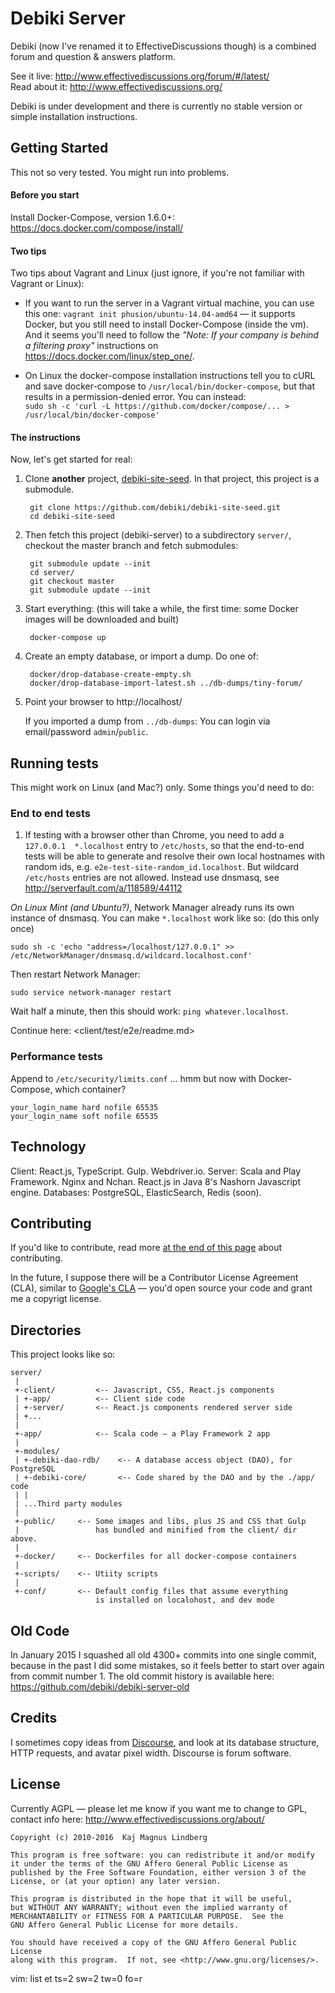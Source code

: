 Debiki Server
=============================

Debiki (now I've renamed it to EffectiveDiscussions though) is a
combined forum and question & answers platform.

See it live: http://www.effectivediscussions.org/forum/#/latest/  
Read about it: http://www.effectivediscussions.org/

Debiki is under development and there is currently no stable version or simple
installation instructions.


Getting Started
-----------------------------

This not so very tested. You might run into problems.

#### Before you start

Install Docker-Compose, version 1.6.0+: https://docs.docker.com/compose/install/

#### Two tips

Two tips about Vagrant and Linux (just ignore, if you're not familiar with Vagrant or Linux):

- If you want to run the server in a Vagrant virtual machine, you can use this one: `vagrant init phusion/ubuntu-14.04-amd64` — it supports Docker, but you still need to install Docker-Compose (inside the vm). And it seems you'll need to follow the _"Note: If your company is behind a filtering proxy"_ instructions on https://docs.docker.com/linux/step_one/.

- On Linux the docker-compose installation instructions tell you to cURL and save docker-compose to `/usr/local/bin/docker-compose`, but that results in a permission-denied error. You can instead:<br>
   `sudo sh -c 'curl -L https://github.com/docker/compose/... > /usr/local/bin/docker-compose'`

#### The instructions

Now, let's get started for real:

1. Clone **another** project, [debiki-site-seed](https://github.com/debiki/debiki-site-seed). In that project, this project is a submodule.

        git clone https://github.com/debiki/debiki-site-seed.git
        cd debiki-site-seed

1. Then fetch this project (debiki-server) to a subdirectory `server/`, checkout the master branch and fetch submodules:

        git submodule update --init
        cd server/
        git checkout master
        git submodule update --init

1. Start everything: (this will take a while, the first time: some Docker images will be downloaded and built)

        docker-compose up

1. Create an empty database, or import a dump. Do one of:

        docker/drop-database-create-empty.sh
        docker/drop-database-import-latest.sh ../db-dumps/tiny-forum/

1. Point your browser to http://localhost/

    If you imported a dump from `../db-dumps`: You can login via email/password `admin`/`public`.


Running tests
-----------------------------

This might work on Linux (and Mac?) only. Some things you'd need to do:

### End to end tests

1) If testing with a browser other than Chrome,
you need to add a `127.0.0.1  *.localhost` entry to `/etc/hosts`,
so that the end-to-end tests will be able to generate and resolve their own
local hostnames with random ids, e.g.  `e2e-test-site-random_id.localhost`. But
wildcard `/etc/hosts` entries are not allowed. Instead use dnsmasq, see
http://serverfault.com/a/118589/44112

*On Linux Mint (and Ubuntu?)*, Network Manager already runs its own instance of
dnsmasq. You can make `*.localhost` work like so: (do this only once)

    sudo sh -c 'echo "address=/localhost/127.0.0.1" >> /etc/NetworkManager/dnsmasq.d/wildcard.localhost.conf'

Then restart Network Manager:

    sudo service network-manager restart

Wait half a minute, then this should work: `ping whatever.localhost`.

Continue here: <client/test/e2e/readme.md>


### Performance tests

Append to `/etc/security/limits.conf` ... hmm but now with Docker-Compose, which container?

    your_login_name hard nofile 65535
    your_login_name soft nofile 65535


Technology
-----------------------------

Client: React.js, TypeScript. Gulp. Webdriver.io.
Server: Scala and Play Framework. Nginx and Nchan. React.js in Java 8's Nashorn Javascript engine.
Databases: PostgreSQL, ElasticSearch, Redis (soon).


Contributing
-----------------------------

If you'd like to contribute, read more
[at the end of this page](http://www.effectivediscussions.org/-81n25/source-code) about contributing.

In the future, I suppose there will be a Contributor License Agreement (CLA), similar to
[Google's CLA](https://developers.google.com/open-source/cla/individual) — you'd open
source your code and grant me a copyrigt license.


Directories
-----------------------------

This project looks like so:


    server/
     |
     +-client/         <-- Javascript, CSS, React.js components
     | +-app/          <-- Client side code
     | +-server/       <-- React.js components rendered server side
     | +...
     |
     +-app/            <-- Scala code — a Play Framework 2 app
     |
     +-modules/
     | +-debiki-dao-rdb/    <-- A database access object (DAO), for PostgreSQL
     | +-debiki-core/       <-- Code shared by the DAO and by the ./app/ code
     | |
     | ...Third party modules
     |
     +-public/     <-- Some images and libs, plus JS and CSS that Gulp
     |                 has bundled and minified from the client/ dir above.
     |
     +-docker/     <-- Dockerfiles for all docker-compose containers
     |
     +-scripts/    <-- Utiity scripts
     |
     +-conf/       <-- Default config files that assume everything
                       is installed on localohost, and dev mode

Old Code
-----------------------------

In January 2015 I squashed all old 4300+ commits into one single commit,
because in the past I did some mistakes, so it feels better to start over again
from commit number 1. The old commit history is available here:
https://github.com/debiki/debiki-server-old


Credits
-----------------------------

I sometimes copy ideas from [Discourse](http://www.discourse.org/), and look at
its database structure, HTTP requests, and avatar pixel width. Discourse is
forum software.


License
-----------------------------

Currently AGPL — please let me know if you want me to change to GPL, contact info here: http://www.effectivediscussions.org/about/


    Copyright (c) 2010-2016  Kaj Magnus Lindberg

    This program is free software: you can redistribute it and/or modify
    it under the terms of the GNU Affero General Public License as
    published by the Free Software Foundation, either version 3 of the
    License, or (at your option) any later version.

    This program is distributed in the hope that it will be useful,
    but WITHOUT ANY WARRANTY; without even the implied warranty of
    MERCHANTABILITY or FITNESS FOR A PARTICULAR PURPOSE.  See the
    GNU Affero General Public License for more details.

    You should have received a copy of the GNU Affero General Public License
    along with this program.  If not, see <http://www.gnu.org/licenses/>.


vim: list et ts=2 sw=2 tw=0 fo=r
